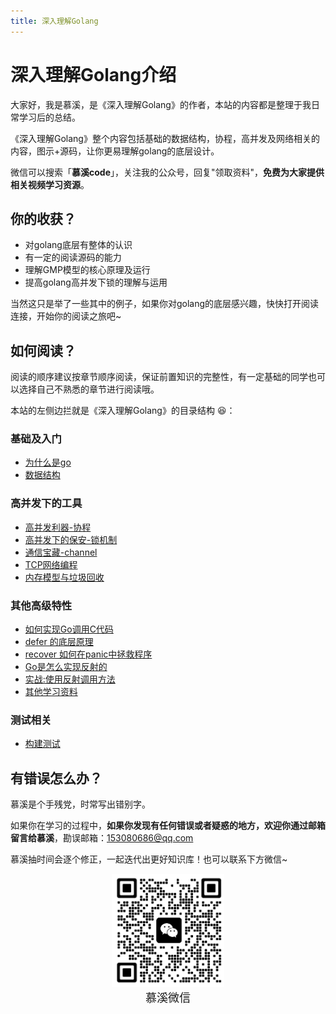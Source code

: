 ```yaml
---
title: 深入理解Golang
---
```


# 深入理解Golang介绍

大家好，我是慕溪，是《深入理解Golang》的作者，本站的内容都是整理于我日常学习后的总结。

《深入理解Golang》整个内容包括基础的数据结构，协程，高并发及网络相关的内容，图示+源码，让你更易理解golang的底层设计。

微信可以搜索「**慕溪code**」，关注我的公众号，回复"领取资料"，**免费为大家提供相关视频学习资源**。

## 你的收获？

- 对golang底层有整体的认识
- 有一定的阅读源码的能力
- 理解GMP模型的核心原理及运行
- 提高golang高并发下锁的理解与运用

当然这只是举了一些其中的例子，如果你对golang的底层感兴趣，快快打开阅读连接，开始你的阅读之旅吧~

## 如何阅读？

阅读的顺序建议按章节顺序阅读，保证前置知识的完整性，有一定基础的同学也可以选择自己不熟悉的章节进行阅读哦。

本站的左侧边拦就是《深入理解Golang》的目录结构 😆：

### 基础及入门

- [为什么是go](./1_1_why_go)
- [数据结构](./1_2_struct)

### 高并发下的工具

- [高并发利器-协程](./2_1_high_concurrency_sharps_coroutines)
- [高并发下的保安-锁机制](./2_2_high_concurrency_security_ock_mechanism)
- [通信宝藏-channel](./2_3_channel)
- [TCP网络编程](./2_4_tcp_newwork)
- [内存模型与垃圾回收](./2_5_memory_model_and_garbage_collection)

### 其他高级特性

- [如何实现Go调用C代码](./3_1_go_c)
- [defer 的底层原理](./3_2_go_defer)
- [recover 如何在panic中拯救程序](./3_3_go_recover)
- [Go是怎么实现反射的](./3_4_go_reflect)
- [实战:使用反射调用方法](./3_5_go_reflect_use)
- [其他学习资料](./3_6_go_learning)

### 测试相关
- [构建测试](./4_1_golang_test)

## 有错误怎么办？

慕溪是个手残党，时常写出错别字。

如果你在学习的过程中，**如果你发现有任何错误或者疑惑的地方，欢迎你通过邮箱留言给慕溪**，勘误邮箱：153080686@qq.com

慕溪抽时间会逐个修正，一起迭代出更好知识库！也可以联系下方微信~

<center>
  <img src="/pagesidebar/muxi.jpg?raw=true" alt="drawing"  width="180px"/>
  <div style="font-size: 18px;">慕溪微信</div>
  <br/>
</center>